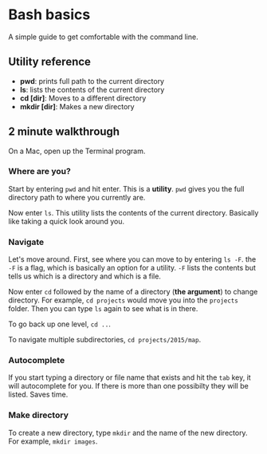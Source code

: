 # Bash basics

A simple guide to get comfortable with the command line.

## Utility reference
- **pwd**: prints full path to the current directory
- **ls**: lists the contents of the current directory
- **cd [dir]**: Moves to a different directory
- **mkdir [dir]**: Makes a new directory

## 2 minute walkthrough
On a Mac, open up the Terminal program.

### Where are you?
Start by entering `pwd` and hit enter. This is a **utility**. `pwd` gives you the full directory path to where you currently are.

Now enter `ls`. This utility lists the contents of the current directory. Basically like taking a quick look around you.

### Navigate
Let's move around. First, see where you can move to by entering `ls -F`. the `-F` is a flag, which is basically an option for a utility. `-F` lists the contents but tells us which is a directory and which is a file. 

Now enter `cd` followed by the name of a directory (**the argument**) to change directory. For example, `cd projects` would move you into the `projects` folder. Then you can type `ls` again to see what is in there.

To go back up one level, `cd ..`.

To navigate multiple subdirectories, `cd projects/2015/map`.

### Autocomplete
If you start typing a directory or file name that exists and hit the `tab` key, it will autocomplete for you. If there is more than one possibilty they will be listed. Saves time.

### Make directory
To create a new directory, type `mkdir` and the name of the new directory. For example, `mkdir images`.


